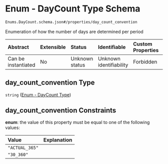 # Enum - DayCount Type Schema

```txt
Enums.DayCount.schema.json#/properties/day_count_convention
```

Enumeration of how the number of days are determined per period

| Abstract            | Extensible | Status         | Identifiable            | Custom Properties | Additional Properties | Access Restrictions | Defined In                                                                                                                            |
| :------------------ | :--------- | :------------- | :---------------------- | :---------------- | :-------------------- | :------------------ | :------------------------------------------------------------------------------------------------------------------------------------ |
| Can be instantiated | No         | Unknown status | Unknown identifiability | Forbidden         | Allowed               | none                | [ConvertibleIssuance.schema.json*](../../schema/objects/transactions/issuance/ConvertibleIssuance.schema.json "open original schema") |

## day_count_convention Type

`string` ([Enum - DayCount Type](convertibleissuance-properties-enum---daycount-type.md))

## day_count_convention Constraints

**enum**: the value of this property must be equal to one of the following values:

| Value          | Explanation |
| :------------- | :---------- |
| `"ACTUAL_365"` |             |
| `"30_360"`     |             |
